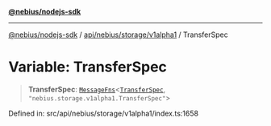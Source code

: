 [**@nebius/nodejs-sdk**](../../../../../README.md)

---

[@nebius/nodejs-sdk](../../../../../README.md) / [api/nebius/storage/v1alpha1](../README.md) / TransferSpec

# Variable: TransferSpec

> **TransferSpec**: [`MessageFns`](../../../../../runtime/protos/core/interfaces/MessageFns.md)\<[`TransferSpec`](../interfaces/TransferSpec.md), `"nebius.storage.v1alpha1.TransferSpec"`\>

Defined in: src/api/nebius/storage/v1alpha1/index.ts:1658
